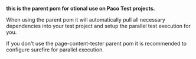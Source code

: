 **this is the parent pom for otional use on Paco Test projects.**

When using the parent pom it will automatically pull all necessary dependencies
into your test project and setup the parallel test execution for you.

If you don't use the page-content-tester parent pom it is recommended to
configure surefire for parallel execution.
